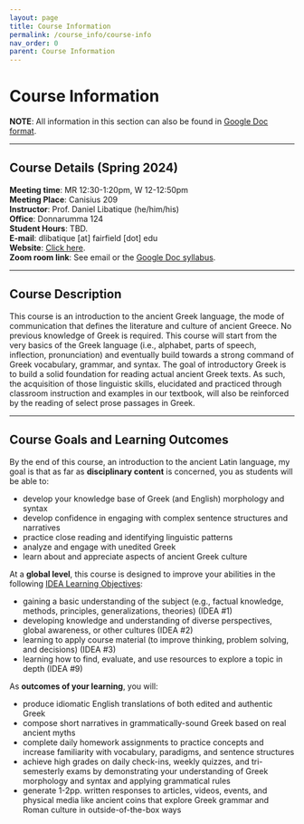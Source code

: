 ```yaml
---
layout: page
title: Course Information
permalink: /course_info/course-info
nav_order: 0
parent: Course Information
---
```


# Course Information

**NOTE**: All information in this section can also be found in [Google Doc format](https://docs.google.com/document/d/135wVK8K9Mr6RA9HPohA1RQFsiGG8P01S37LE-kFHNxI/edit?usp=sharing). 

***

## Course Details (Spring 2024)

**Meeting time**: MR 12:30-1:20pm, W 12-12:50pm  
**Meeting Place**: Canisius 209  
**Instructor**: Prof. Daniel Libatique (he/him/his)  
**Office**: Donnarumma 124  
**Student Hours**: TBD.  
**E-mail**: dlibatique [at] fairfield [dot] edu  
**Website**: [Click here](https://libatique.info).  
**Zoom room link**: See email or the [Google Doc syllabus](https://docs.google.com/document/d/135wVK8K9Mr6RA9HPohA1RQFsiGG8P01S37LE-kFHNxI/edit?usp=sharing).

***

## Course Description

This course is an introduction to the ancient Greek language, the mode of communication that defines the literature and culture of ancient Greece. No previous knowledge of Greek is required. This course will start from the very basics of the Greek language (i.e., alphabet, parts of speech, inflection, pronunciation) and eventually build towards a strong command of Greek vocabulary, grammar, and syntax. The goal of introductory Greek is to build a solid foundation for reading actual ancient Greek texts. As such, the acquisition of those linguistic skills, elucidated and practiced through classroom instruction and examples in our textbook, will also be reinforced by the reading of select prose passages in Greek.

***

## Course Goals and Learning Outcomes

By the end of this course, an introduction to the ancient Latin language, my goal is that as far as **disciplinary content** is concerned, you as students will be able to:
* develop your knowledge base of Greek (and English) morphology and syntax
* develop confidence in engaging with complex sentence structures and narratives
* practice close reading and identifying linguistic patterns
* analyze and engage with unedited Greek
* learn about and appreciate aspects of ancient Greek culture

At a **global level**, this course is designed to improve your abilities in the following [IDEA Learning Objectives](https://www.ideaedu.org/idea-notes-on-learning/):
* gaining a basic understanding of the subject (e.g., factual knowledge, methods, principles, generalizations, theories) (IDEA #1)
* developing knowledge and understanding of diverse perspectives, global awareness, or other cultures (IDEA #2)
* learning to apply course material (to improve thinking, problem solving, and decisions) (IDEA #3)
* learning how to find, evaluate, and use resources to explore a topic in depth (IDEA #9)

As **outcomes of your learning**, you will:
* produce idiomatic English translations of both edited and authentic Greek
* compose short narratives in grammatically-sound Greek based on real ancient myths
* complete daily homework assignments to practice concepts and increase familiarity with vocabulary, paradigms, and sentence structures
* achieve high grades on daily check-ins, weekly quizzes, and tri-semesterly exams by demonstrating your understanding of Greek morphology and syntax and applying grammatical rules
* generate 1-2pp. written responses to articles, videos, events, and physical media like ancient coins that explore Greek grammar and Roman culture in outside-of-the-box ways

